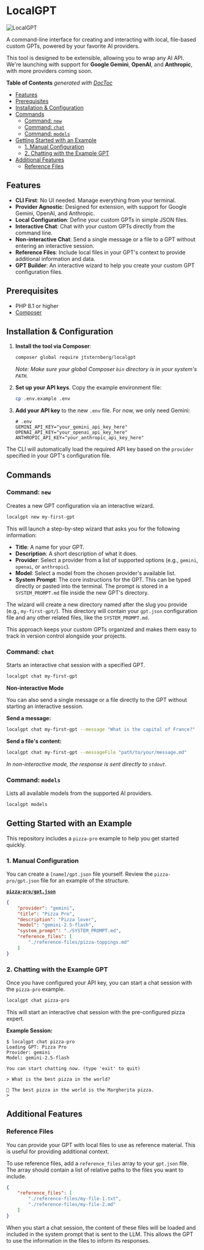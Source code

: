 # LocalGPT

![LocalGPT](https://github.com/user-attachments/assets/f297580a-0de2-4443-b932-1e8fc85e4432)

A command-line interface for creating and interacting with local, file-based custom GPTs, powered by your favorite AI providers.

This tool is designed to be extensible, allowing you to wrap any AI API. We're launching with support for **Google Gemini**, **OpenAI**, and **Anthropic**, with more providers coming soon.

<!-- START doctoc generated TOC please keep comment here to allow auto update -->
<!-- DON'T EDIT THIS SECTION, INSTEAD RE-RUN doctoc TO UPDATE -->
**Table of Contents**  *generated with [DocToc](https://github.com/thlorenz/doctoc)*

- [Features](#features)
- [Prerequisites](#prerequisites)
- [Installation & Configuration](#installation--configuration)
- [Commands](#commands)
  - [Command: `new`](#command-new)
  - [Command: `chat`](#command-chat)
  - [Command: `models`](#command-models)
- [Getting Started with an Example](#getting-started-with-an-example)
  - [1. Manual Configuration](#1-manual-configuration)
  - [2. Chatting with the Example GPT](#2-chatting-with-the-example-gpt)
- [Additional Features](#additional-features)
  - [Reference Files](#reference-files)

<!-- END doctoc generated TOC please keep comment here to allow auto update -->

## Features

*   **CLI First**: No UI needed. Manage everything from your terminal.
*   **Provider Agnostic**: Designed for extension, with support for Google Gemini, OpenAI, and Anthropic.
*   **Local Configuration**: Define your custom GPTs in simple JSON files.
*   **Interactive Chat**: Chat with your custom GPTs directly from the command line.
*   **Non-interactive Chat**: Send a single message or a file to a GPT without entering an interactive session.
*   **Reference Files**: Include local files in your GPT's context to provide additional information and data.
*   **GPT Builder**: An interactive wizard to help you create your custom GPT configuration files.

## Prerequisites

- PHP 8.1 or higher
- [Composer](https://getcomposer.org/)

## Installation & Configuration

1.  **Install the tool via Composer**:

    ```bash
    composer global require jtsternberg/localgpt
    ```
    *Note: Make sure your global Composer `bin` directory is in your system's `PATH`.*

2.  **Set up your API keys**. Copy the example environment file:
    ```bash
    cp .env.example .env
    ```
3.  **Add your API key** to the new `.env` file. For now, we only need Gemini:
    ```
    # .env
    GEMINI_API_KEY="your_gemini_api_key_here"
    OPENAI_API_KEY="your_openai_api_key_here"
    ANTHROPIC_API_KEY="your_anthropic_api_key_here"
    ```
The CLI will automatically load the required API key based on the `provider` specified in your GPT's configuration file.

## Commands

### Command: `new`
Creates a new GPT configuration via an interactive wizard.

```bash
localgpt new my-first-gpt
```

This will launch a step-by-step wizard that asks you for the following information:
*   **Title**: A name for your GPT.
*   **Description**: A short description of what it does.
*   **Provider**: Select a provider from a list of supported options (e.g., `gemini`, `openai`, or `anthropic`).
*   **Model**: Select a model from the chosen provider's available list.
*   **System Prompt**: The core instructions for the GPT. This can be typed directly or pasted into the terminal. The prompt is stored in a `SYSTEM_PROMPT.md` file inside the new GPT's directory.

The wizard will create a new directory named after the slug you provide (e.g., `my-first-gpt/`). This directory will contain your `gpt.json` configuration file and any other related files, like the `SYSTEM_PROMPT.md`.

This approach keeps your custom GPTs organized and makes them easy to track in version control alongside your projects.

### Command: `chat`
Starts an interactive chat session with a specified GPT.

```bash
localgpt chat my-first-gpt
```

**Non-interactive Mode**

You can also send a single message or a file directly to the GPT without starting an interactive session.

**Send a message:**
```bash
localgpt chat my-first-gpt --message "What is the capital of France?"
```

**Send a file's content:**
```bash
localgpt chat my-first-gpt --messageFile "path/to/your/message.md"
```

*In non-interactive mode, the response is sent directly to `stdout`.*

### Command: `models`
Lists all available models from the supported AI providers.

```bash
localgpt models
```

## Getting Started with an Example

This repository includes a `pizza-pro` example to help you get started quickly.

### 1. Manual Configuration

You can create a `[name]/gpt.json` file yourself. Review the `pizza-pro/gpt.json` file for an example of the structure.

[**`pizza-pro/gpt.json`**](https://github.com/jtsternberg/LocalGPT/blob/main/pizza-pro/gpt.json)

```json
{
    "provider": "gemini",
    "title": "Pizza Pro",
    "description": "Pizza lover",
    "model": "gemini-2.5-flash",
    "system_prompt": "./SYSTEM_PROMPT.md",
    "reference_files": [
        "./reference-files/pizza-toppings.md"
    ]
}
```

### 2. Chatting with the Example GPT

Once you have configured your API key, you can start a chat session with the `pizza-pro` example.

```bash
localgpt chat pizza-pro
```

This will start an interactive chat session with the pre-configured pizza expert.

**Example Session:**

```
$ localgpt chat pizza-pro
Loading GPT: Pizza Pro
Provider: gemini
Model: gemini-2.5-flash

You can start chatting now. (type 'exit' to quit)

> What is the best pizza in the world?

🤖 The best pizza in the world is the Margherita pizza.
>
```

## Additional Features

### Reference Files

You can provide your GPT with local files to use as reference material. This is useful for providing additional context.

To use reference files, add a `reference_files` array to your `gpt.json` file. The array should contain a list of relative paths to the files you want to include.

```json
{
    "reference_files": [
        "./reference-files/my-file-1.txt",
        "./reference-files/my-file-2.md"
    ]
}
```

When you start a chat session, the content of these files will be loaded and included in the system prompt that is sent to the LLM. This allows the GPT to use the information in the files to inform its responses.
